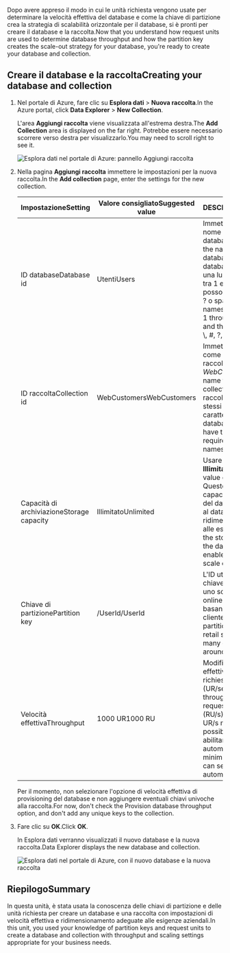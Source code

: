 <span data-ttu-id="95947-101">Dopo avere appreso il modo in cui le unità richiesta vengono usate per determinare la velocità effettiva del database e come la chiave di partizione crea la strategia di scalabilità orizzontale per il database, si è pronti per creare il database e la raccolta.</span><span class="sxs-lookup"><span data-stu-id="95947-101">Now that you understand how request units are used to determine database throughput and how the partition key creates the scale-out strategy for your database, you're ready to create your database and collection.</span></span>

## <a name="creating-your-database-and-collection"></a><span data-ttu-id="95947-102">Creare il database e la raccolta</span><span class="sxs-lookup"><span data-stu-id="95947-102">Creating your database and collection</span></span>

1. <span data-ttu-id="95947-103">Nel portale di Azure, fare clic su **Esplora dati** > **Nuova raccolta**.</span><span class="sxs-lookup"><span data-stu-id="95947-103">In the Azure portal, click **Data Explorer** > **New Collection**.</span></span>
    
    <span data-ttu-id="95947-104">L'area **Aggiungi raccolta** viene visualizzata all'estrema destra.</span><span class="sxs-lookup"><span data-stu-id="95947-104">The **Add Collection** area is displayed on the far right.</span></span> <span data-ttu-id="95947-105">Potrebbe essere necessario scorrere verso destra per visualizzarlo.</span><span class="sxs-lookup"><span data-stu-id="95947-105">You may need to scroll right to see it.</span></span>

    ![Esplora dati nel portale di Azure: pannello Aggiungi raccolta](../media/5-create-a-database-and-collection/azure-cosmosdb-data-explorer.png)

2. <span data-ttu-id="95947-107">Nella pagina **Aggiungi raccolta** immettere le impostazioni per la nuova raccolta.</span><span class="sxs-lookup"><span data-stu-id="95947-107">In the **Add collection** page, enter the settings for the new collection.</span></span>

    <span data-ttu-id="95947-108">Impostazione</span><span class="sxs-lookup"><span data-stu-id="95947-108">Setting</span></span>|<span data-ttu-id="95947-109">Valore consigliato</span><span class="sxs-lookup"><span data-stu-id="95947-109">Suggested value</span></span>|<span data-ttu-id="95947-110">DESCRIZIONE</span><span class="sxs-lookup"><span data-stu-id="95947-110">Description</span></span>
    ---|---|---
    <span data-ttu-id="95947-111">ID database</span><span class="sxs-lookup"><span data-stu-id="95947-111">Database id</span></span>|<span data-ttu-id="95947-112">Utenti</span><span class="sxs-lookup"><span data-stu-id="95947-112">Users</span></span>|<span data-ttu-id="95947-113">Immettere *Utenti* come nome del nuovo database.</span><span class="sxs-lookup"><span data-stu-id="95947-113">Enter *Users* as the name for the new database.</span></span> <span data-ttu-id="95947-114">I nomi dei database devono avere una lunghezza compresa tra 1 e 255 caratteri e non possono contenere /, \\, #, ? o spazi finali.</span><span class="sxs-lookup"><span data-stu-id="95947-114">Database names must contain from 1 through 255 characters, and they cannot contain /, \\, #, ?, or a trailing space.</span></span>
    <span data-ttu-id="95947-115">ID raccolta</span><span class="sxs-lookup"><span data-stu-id="95947-115">Collection id</span></span>|<span data-ttu-id="95947-116">WebCustomers</span><span class="sxs-lookup"><span data-stu-id="95947-116">WebCustomers</span></span>|<span data-ttu-id="95947-117">Immettere *WebCustomers* come nome della nuova raccolta.</span><span class="sxs-lookup"><span data-stu-id="95947-117">Enter *WebCustomers* as the name for your new collection.</span></span> <span data-ttu-id="95947-118">Gli ID delle raccolte prevedono gli stessi requisiti relativi ai caratteri dei nomi di database.</span><span class="sxs-lookup"><span data-stu-id="95947-118">Collection ids have the same character requirements as database names.</span></span>
    <span data-ttu-id="95947-119">Capacità di archiviazione</span><span class="sxs-lookup"><span data-stu-id="95947-119">Storage capacity</span></span>| <span data-ttu-id="95947-120">Illimitato</span><span class="sxs-lookup"><span data-stu-id="95947-120">Unlimited</span></span> |<span data-ttu-id="95947-121">Usare il valore predefinito **Illimitato**.</span><span class="sxs-lookup"><span data-stu-id="95947-121">Use the default value of **Unlimited**.</span></span> <span data-ttu-id="95947-122">Questo valore è la capacità di archiviazione del database e consente al database di ridimensionarsi in base alle esigenze.</span><span class="sxs-lookup"><span data-stu-id="95947-122">This value is the storage capacity of the database, and it enables your database to scale out as needed.</span></span>
    <span data-ttu-id="95947-123">Chiave di partizione</span><span class="sxs-lookup"><span data-stu-id="95947-123">Partition key</span></span>|<span data-ttu-id="95947-124">/UserId</span><span class="sxs-lookup"><span data-stu-id="95947-124">/UserId</span></span>|<span data-ttu-id="95947-125">L'ID utente è una buona chiave di partizione per uno scenario di vendita online e tante domande si basano sull'ID cliente.</span><span class="sxs-lookup"><span data-stu-id="95947-125">UserID is a good partition key for an online retail scenario, as so many queries are based around the customer ID.</span></span>
    <span data-ttu-id="95947-126">Velocità effettiva</span><span class="sxs-lookup"><span data-stu-id="95947-126">Throughput</span></span>|<span data-ttu-id="95947-127">1000 UR</span><span class="sxs-lookup"><span data-stu-id="95947-127">1000 RU</span></span>|<span data-ttu-id="95947-128">Modificare la velocità effettiva in 1000 unità richiesta al secondo (UR/sec).</span><span class="sxs-lookup"><span data-stu-id="95947-128">Change the throughput to 1000 request units per second (RU/s).</span></span> <span data-ttu-id="95947-129">1000 è il valore di UR/s minimo, che è possibile impostare per abilitare la scalabilità automatica.</span><span class="sxs-lookup"><span data-stu-id="95947-129">1000 is the minimum RU/s value you can set to enable automatic scaling.</span></span>
    
    <span data-ttu-id="95947-130">Per il momento, non selezionare l'opzione di velocità effettiva di provisioning del database e non aggiungere eventuali chiavi univoche alla raccolta.</span><span class="sxs-lookup"><span data-stu-id="95947-130">For now, don't check the Provision database throughput option, and don't add any unique keys to the collection.</span></span> 
    
3. <span data-ttu-id="95947-131">Fare clic su **OK**.</span><span class="sxs-lookup"><span data-stu-id="95947-131">Click **OK**.</span></span>

    <span data-ttu-id="95947-132">In Esplora dati verranno visualizzati il nuovo database e la nuova raccolta.</span><span class="sxs-lookup"><span data-stu-id="95947-132">Data Explorer displays the new database and collection.</span></span>

    ![Esplora dati nel portale di Azure, con il nuovo database e la nuova raccolta](../media/5-create-a-database-and-collection/azure-cosmos-db-new-collection.png)

## <a name="summary"></a><span data-ttu-id="95947-134">Riepilogo</span><span class="sxs-lookup"><span data-stu-id="95947-134">Summary</span></span>

<span data-ttu-id="95947-135">In questa unità, è stata usata la conoscenza delle chiavi di partizione e delle unità richiesta per creare un database e una raccolta con impostazioni di velocità effettiva e ridimensionamento adeguate alle esigenze aziendali.</span><span class="sxs-lookup"><span data-stu-id="95947-135">In this unit, you used your knowledge of partition keys and request units to create a database and collection with throughput and scaling settings appropriate for your business needs.</span></span>